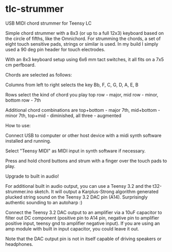 # tlc-strummer
USB MIDI chord strummer for Teensy LC

Simple chord strummer with a 8x3 (or up to a full 12x3) keyboard based on the circle of fifths, like the Omnichord. For strumming the chords, a set of eight touch sensitive pads, strings or similar is used. In my build I simply used a 90 deg pin header for touch electrodes.

With an 8x3 keyboard setup using 6x6 mm tact switches, it all fits on a 7x5 cm perfboard.

Chords are selected as follows:

Columns from left to right selects the key
Bb, F, C, G, D, A, E, B

Rows select the kind of chord you play
top row     - major,
mid row     - minor,
bottom row  - 7th

Additional chord combinations are
top+bottom  - major 7th,
mid+bottom  - minor 7th,
top+mid     - diminished,
all three   - augmented

How to use:

Connect USB to computer or other host device with a midi synth software installed and running. 

Select "Teensy MIDI" as MIDI input in synth software if necessary.

Press and hold chord buttons and strum with a finger over the touch pads to play.


Upgrade to built in audio!

For additional built in audio output, you can use a Teensy 3.2 and the t32-strummer.ino sketch. It will output a Karplus-Strong algorithm generated plucked string sound on the Teensy 3.2 DAC pin (A14). Surprisingly authentic sounding to an autoharp :)

Connect the Teensy 3.2 DAC output to an amplifier via a 10uF capacitor to filter out DC component (positive pin to A14 pin, negative pin to amplifier positive input, teensy gnd to amplifier negative input). If you are using an amp module with built in input capacitor, you could leave it out.

Note that the DAC output pin is not in itself capable of driving speakers or headphones.